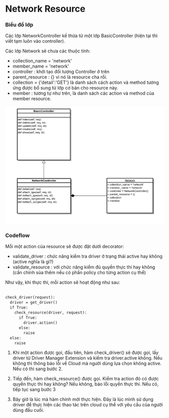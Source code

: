 <h1> Network Resource </h1>

<h3> Biểu đồ lớp </h3>

Các lớp NetworkController kế thừa từ một lớp BasicController (hiện tại thì viết tạm luôn vào controller).

Các lớp Network sẽ chưa các thuộc tính:
+ collection_name = 'network'
+ member_name = 'network'
+ controller : khởi tạo đối tượng Controller ở trên
+ parent_resource : {} vì nó là resource cha rồi.
+ collection = {'detail':'GET'} là danh sách cách action và method tương ứng được bổ sung từ lớp cơ bản cho resource này.
+ member : tương tự như trên, là danh sách các action và method của member resource.

![Biểu đồ lớp Network Resource](./images/network_resource.png)

<h3> Codeflow </h3>

Mỗi một action của resource sẽ được đặt dưới decorator:
+ validate_driver : chức năng kiểm tra driver ở trạng thái active hay không (active nghĩa là gì?)
+ validate_resource : với chức năng kiểm đủ quyền thực thi hay không (cần chỉnh sủa thêm nếu có phần policy cho từng action cụ thể)

Như vậy, khi thực thi, mỗi action sẽ hoạt động như sau:
<pre><code>
check_driver(request):
  driver = get_driver()
  if True:
    check_resource(driver, request):
      if True:
        driver.action()
      else:
        raise
  else:
    raise
</code></pre>

1. Khi một action được gọi, đầu tiên, hàm check_driver() sẽ được gọi, lấy driver từ Driver Manager Extension và kiểm tra driver.active không. Nếu không thì thông báo lỗi về Cloud mà người dùng lựa chọn không active. Nếu có thì sang bước 2.

2. Tiếp đến, hàm check_resource() được gọi. Kiểm tra action đó có được quyền thực thi hay không? Nếu không, báo lỗi quyền thực thi. Nếu có, tiếp tục sang bước 3

3. Bây giờ là lúc mà hàm chính mới thực hiện. Đây là lúc mình sử dụng driver để thực hiện các thao tác trên cloud cụ thể với yêu cầu của người dùng đầu cuối.

